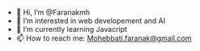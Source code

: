 - 👋 Hi, I’m @Faranakmh
- 👀 I’m interested in web developement and AI
- 🌱 I’m currently learning Javacript
- 📫 How to reach me: Mohebbati.faranak@gmail.com

<!---
Faranakmh/Faranakmh is a ✨ special ✨ repository because its `README.md` (this file) appears on your GitHub profile.
You can click the Preview link to take a look at your changes.
--->
